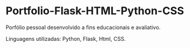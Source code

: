 # Portfolio-Flask-HTML-Python-CSS

Porfólio pessoal desenvolvido a fins educacionais e avaliativo.

Linguagens utilizadas: Python, Flask, Html, CSS.



